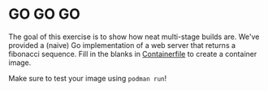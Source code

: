 # GO GO GO

The goal of this exercise is to show how neat multi-stage builds are. We've provided a (naive) Go implementation of a web server that returns a fibonacci sequence. Fill in the blanks in [Containerfile](./Containerfile) to create a container image. 

Make sure to test your image using `podman run`!